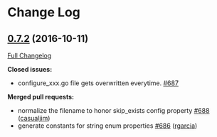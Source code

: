 # Change Log

## [0.7.2](https://github.com/joomcode/joompro-go-swagger/tree/0.7.2) (2016-10-11)
[Full Changelog](https://github.com/joomcode/joompro-go-swagger/compare/0.7.1...0.7.2)

**Closed issues:**

- configure\_xxx.go file gets overwritten everytime. [\#687](https://github.com/joomcode/joompro-go-swagger/issues/687)

**Merged pull requests:**

- normalize the filename to honor skip\_exists config property [\#688](https://github.com/joomcode/joompro-go-swagger/pull/688) ([casualjim](https://github.com/casualjim))
- generate constants for string enum properties [\#686](https://github.com/joomcode/joompro-go-swagger/pull/686) ([rgarcia](https://github.com/rgarcia))
